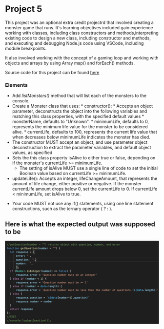 # Project 5

This project was an optional extra credit projectrd that involved creating a monster game that runs. It's learning objectives included gain experience working with classes, including class constructors and methods,interpreting existing code to design a new class, including constructor and methods, and executing and debugging Node.js code using VSCode, including module breakpoints.

It also involved working with the concept of a gaming loop and  working with objects and arrays by using Array map() and forEach() methods.

Source code for this project can be found [here](https://github.com/nataleeirwin/cit281-p5)

### Elements

- Add _listMonsters()_ method that will list each of the monsters to the console. 
- Create a Monster class that uses:
      * constructor():
          * Accepts an object parameter, deconstructs the object into the following variables and matching            this class properties, with the specified default values
                * monsterName, defaults to "Unknown".
                * minimumLife, defaults to 0, represents the minimum life value for the monster to be                      considered alive.
                * currentLife, defaults to 100, represents the current life value that when decreases                       below minimumLife indicates the monster has died.
- The constructor MUST accept an object, and use parameter object deconstruction to extract the parameter variables, and default object values, as specified
- Sets the this class property isAlive to either true or false, depending on if the monster's currentLife >= minimumLife.
     * The setting of isAlive MUST use a single line of code to set the initial Boolean value based on            currentLife >= minimumLife.
- updateLife():
Accepts an integer, lifeChangeAmount, that represents the amount of life change, either positive or negative. If the monster currentLife amount drops below 0, set the currentLife to 0. If currentLife < minimumLife, set isAlive to true.
 * Your code MUST not use  any if() statements, using one line statement constructions, such as the ternary operator ( ? : ).

## Here is what the expected output was supposed to be

![Screenshot of expected output](https://github.com/nataleeirwin/cit281-p4/blob/main/p4%20files/example%20of%20p4-module.js.png)
